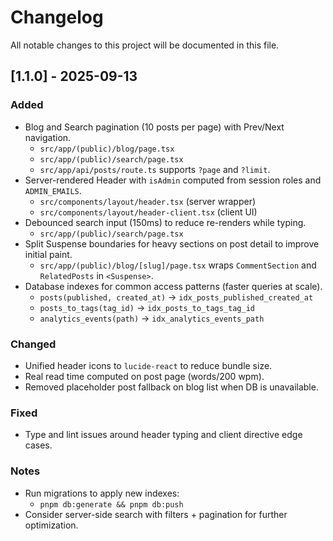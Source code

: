 # Changelog

All notable changes to this project will be documented in this file.

## [1.1.0] - 2025-09-13

### Added
- Blog and Search pagination (10 posts per page) with Prev/Next navigation.
  - `src/app/(public)/blog/page.tsx`
  - `src/app/(public)/search/page.tsx`
  - `src/app/api/posts/route.ts` supports `?page` and `?limit`.
- Server-rendered Header with `isAdmin` computed from session roles and `ADMIN_EMAILS`.
  - `src/components/layout/header.tsx` (server wrapper)
  - `src/components/layout/header-client.tsx` (client UI)
- Debounced search input (150ms) to reduce re-renders while typing.
  - `src/app/(public)/search/page.tsx`
- Split Suspense boundaries for heavy sections on post detail to improve initial paint.
  - `src/app/(public)/blog/[slug]/page.tsx` wraps `CommentSection` and `RelatedPosts` in `<Suspense>`.
- Database indexes for common access patterns (faster queries at scale).
  - `posts(published, created_at)` → `idx_posts_published_created_at`
  - `posts_to_tags(tag_id)` → `idx_posts_to_tags_tag_id`
  - `analytics_events(path)` → `idx_analytics_events_path`

### Changed
- Unified header icons to `lucide-react` to reduce bundle size.
- Real read time computed on post page (words/200 wpm).
- Removed placeholder post fallback on blog list when DB is unavailable.

### Fixed
- Type and lint issues around header typing and client directive edge cases.

### Notes
- Run migrations to apply new indexes:
  - `pnpm db:generate && pnpm db:push`
- Consider server-side search with filters + pagination for further optimization.

